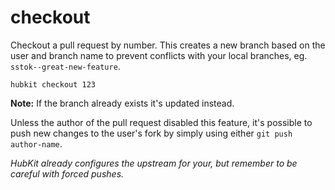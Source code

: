 checkout
========

Checkout a pull request by number. This creates a new branch based on the user
and branch name to prevent conflicts with your local branches, eg. `sstok--great-new-feature`.

```
hubkit checkout 123
```

**Note:** If the branch already exists it's updated instead.

Unless the author of the pull request disabled this feature, it's possible to push new changes
to the user's fork by simply using either `git push author-name`.

_HubKit already configures the upstream for your, but remember to be careful with forced pushes._
